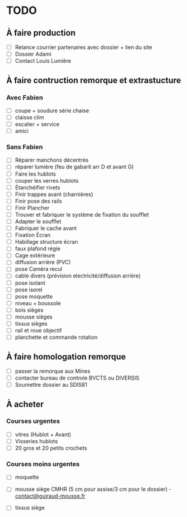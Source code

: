 # TODO

## À faire production

- [ ] Relance courrier partenaires avec dossier + lien du site
- [ ] Dossier Adami
- [ ] Contact Louis Lumière

## À faire contruction remorque et extrastucture

### Avec Fabien

- [ ] coupe + soudure série chaise
- [ ] claisse clim
- [ ] escalier + service
- [ ] amici

### Sans Fabien

- [ ] Réparer manchons décentrés
- [ ] réparer lumière (feu de gabarit arr D et avant G)
- [ ] Faire les hublots
- [ ] couper les verres hublots
- [ ] Étanchéifier rivets
- [ ] Finir trappes avant (charnières)
- [ ] Finir pose des rails
- [ ] Finir Plancher
- [ ] Trouver et fabriquer le système de fixation du soufflet
- [ ] Adapter le soufflet
- [ ] Fabriquer le cache avant
- [ ] Fixation Écran
- [ ] Habillage structure écran
- [ ] faux plafond régie
- [ ] Cage extérieure
- [ ] diffusion arrière (PVC)
- [ ] pose Caméra recul
- [ ] cable divers (prévision electricité/diffusion arrière)
- [ ] pose isolant
- [ ] pose isorel
- [ ] pose moquette
- [ ] niveau + boussole
- [ ] bois sièges
- [ ] mousse sièges
- [ ] tissus sièges
- [ ] rail et roue objectif
- [ ] planchette et commande rotation

## À faire homologation remorque

- [ ] passer la remorque aux Mines
- [ ] contacter bureau de controle BVCTS ou DIVERSIS
- [ ] Soumettre dossier au SDIS81

## À acheter

### Courses urgentes

- [ ] vitres (Hublot + Avant)
- [ ] Visseries hublots
- [ ] 20 gros et 20 petits crochets

### Courses moins urgentes

- [ ] moquette
- [ ] mousse siège CMHR (5 cm pour assise/3 cm pour le dossier) - contact@guiraud-mousse.fr
- [ ] tissus siège



